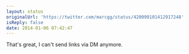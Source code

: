 ```yaml
---
layout: status
originalUrl: 'https://twitter.com/marcgg/status/420098101412917248'
isReply: false
date: 2014-01-06 07:42:47
---
```


That's great, I can't send links via DM anymore.
